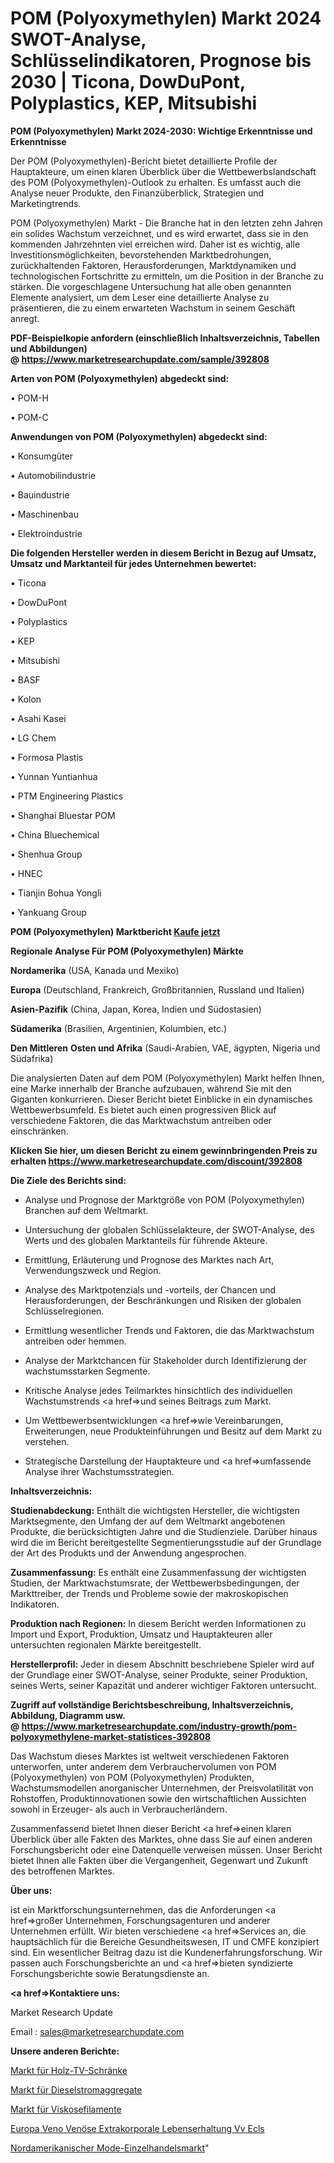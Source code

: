 # POM (Polyoxymethylen) Markt 2024 SWOT-Analyse, Schlüsselindikatoren, Prognose bis 2030 | Ticona, DowDuPont, Polyplastics, KEP, Mitsubishi

<strong>POM (Polyoxymethylen) Markt 2024-2030: Wichtige Erkenntnisse und Erkenntnisse</strong>

Der POM (Polyoxymethylen)-Bericht bietet detaillierte Profile der Hauptakteure, um einen klaren Überblick über die Wettbewerbslandschaft des POM (Polyoxymethylen)-Outlook zu erhalten. Es umfasst auch die Analyse neuer Produkte, den Finanzüberblick, Strategien und Marketingtrends.

POM (Polyoxymethylen) Markt - Die Branche hat in den letzten zehn Jahren ein solides Wachstum verzeichnet, und es wird erwartet, dass sie in den kommenden Jahrzehnten viel erreichen wird. Daher ist es wichtig, alle Investitionsmöglichkeiten, bevorstehenden Marktbedrohungen, zurückhaltenden Faktoren, Herausforderungen, Marktdynamiken und technologischen Fortschritte zu ermitteln, um die Position in der Branche zu stärken. Die vorgeschlagene Untersuchung hat alle oben genannten Elemente analysiert, um dem Leser eine detaillierte Analyse zu präsentieren, die zu einem erwarteten Wachstum in seinem Geschäft anregt.

<strong><b>PDF-Beispielkopie anfordern (einschließlich Inhaltsverzeichnis, Tabellen und Abbildungen) @ </b></strong><strong><a href=https://www.marketresearchupdate.com/sample/392808><strong>https://www.marketresearchupdate.com/sample/392808</u></a></strong></strong>

<strong>Arten von POM (Polyoxymethylen) abgedeckt sind:</strong>

• POM-H

• POM-C

<strong>Anwendungen von POM (Polyoxymethylen) abgedeckt sind:</strong>

• Konsumgüter

• Automobilindustrie

• Bauindustrie

• Maschinenbau

• Elektroindustrie

<strong>Die folgenden Hersteller werden in diesem Bericht in Bezug auf Umsatz, Umsatz und Marktanteil für jedes Unternehmen bewertet:</strong>

• Ticona

• DowDuPont

• Polyplastics

• KEP

• Mitsubishi

• BASF

• Kolon

• Asahi Kasei

• LG Chem

• Formosa Plastis

• Yunnan Yuntianhua

• PTM Engineering Plastics

• Shanghai Bluestar POM

• China Bluechemical

• Shenhua Group

• HNEC

• Tianjin Bohua Yongli

• Yankuang Group

<strong>POM (Polyoxymethylen) Marktbericht <a href=https://www.marketresearchupdate.com/buynow/392808>Kaufe jetzt</a></strong>

<strong>Regionale Analyse Für POM (Polyoxymethylen) Märkte</strong>

<strong>Nordamerika</strong> (USA, Kanada und Mexiko)

<strong>Europa</strong> (Deutschland, Frankreich, Großbritannien, Russland und Italien)

<strong>Asien-Pazifik</strong> (China, Japan, Korea, Indien und Südostasien)

<strong>Südamerika</strong> (Brasilien, Argentinien, Kolumbien, etc.)

<strong>Den Mittleren</strong> <strong>Osten und Afrika</strong> (Saudi-Arabien, VAE, ägypten, Nigeria und Südafrika)

Die analysierten Daten auf dem POM (Polyoxymethylen) Markt helfen Ihnen, eine Marke innerhalb der Branche aufzubauen, während Sie mit den Giganten konkurrieren. Dieser Bericht bietet Einblicke in ein dynamisches Wettbewerbsumfeld. Es bietet auch einen progressiven Blick auf verschiedene Faktoren, die das Marktwachstum antreiben oder einschränken.

<strong>Klicken Sie hier, um diesen Bericht zu einem gewinnbringenden Preis zu erhalten
</strong><strong><a href=https://www.marketresearchupdate.com/discount/392808>https://www.marketresearchupdate.com/discount/392808</b></u></strong></a>

<strong>Die Ziele des Berichts sind:</strong>

- Analyse und Prognose der Marktgröße von POM (Polyoxymethylen) Branchen auf dem Weltmarkt.

- Untersuchung der globalen Schlüsselakteure, der SWOT-Analyse, des Werts und des globalen Marktanteils für führende Akteure.

- Ermittlung, Erläuterung und Prognose des Marktes nach Art, Verwendungszweck und Region.

- Analyse des Marktpotenzials und -vorteils, der Chancen und Herausforderungen, der Beschränkungen und Risiken der globalen Schlüsselregionen.

- Ermittlung wesentlicher Trends und Faktoren, die das Marktwachstum antreiben oder hemmen.

- Analyse der Marktchancen für Stakeholder durch Identifizierung der wachstumsstarken Segmente.

- Kritische Analyse jedes Teilmarktes hinsichtlich des individuellen Wachstumstrends <a href=>und</a> seines Beitrags zum Markt.

- Um Wettbewerbsentwicklungen <a href=>wie</a> Vereinbarungen, Erweiterungen, neue Produkteinführungen und Besitz auf dem Markt zu verstehen.

- Strategische Darstellung der Hauptakteure und <a href=>umfas</a>sende Analyse ihrer Wachstumsstrategien.

<strong>Inhaltsverzeichnis:</strong>

<strong>Studienabdeckung:</strong> Enthält die wichtigsten Hersteller, die wichtigsten Marktsegmente, den Umfang der auf dem Weltmarkt angebotenen Produkte, die berücksichtigten Jahre und die Studienziele. Darüber hinaus wird die im Bericht bereitgestellte Segmentierungsstudie auf der Grundlage der Art des Produkts und der Anwendung angesprochen.

<strong>Zusammenfassung:</strong> Es enthält eine Zusammenfassung der wichtigsten Studien, der Marktwachstumsrate, der Wettbewerbsbedingungen, der Markttreiber, der Trends und Probleme sowie der makroskopischen Indikatoren.

<strong>Produktion nach Regionen:</strong> In diesem Bericht werden Informationen zu Import und Export, Produktion, Umsatz und Hauptakteuren aller untersuchten regionalen Märkte bereitgestellt.

<strong>Herstellerprofil:</strong> Jeder in diesem Abschnitt beschriebene Spieler wird auf der Grundlage einer SWOT-Analyse, seiner Produkte, seiner Produktion, seines Werts, seiner Kapazität und anderer wichtiger Faktoren untersucht.

<strong><b>Zugriff auf vollständige Berichtsbeschreibung, Inhaltsverzeichnis, Abbildung, Diagramm usw. @ </b></strong><strong><a href=https://www.marketresearchupdate.com/industry-growth/pom-polyoxymethylene-market-statistices-392808>https://www.marketresearchupdate.com/industry-growth/pom-polyoxymethylene-market-statistices-392808</a></strong>

Das Wachstum dieses Marktes ist weltweit verschiedenen Faktoren unterworfen, unter anderem dem Verbrauchervolumen von POM (Polyoxymethylen) von POM (Polyoxymethylen) Produkten, Wachstumsmodellen anorganischer Unternehmen, der Preisvolatilität von Rohstoffen, Produktinnovationen sowie den wirtschaftlichen Aussichten sowohl in Erzeuger- als auch in Verbraucherländern.

Zusammenfassend bietet Ihnen dieser Bericht <a href=>einen</a> klaren Überblick über alle Fakten des Marktes, ohne dass Sie auf einen anderen Forschungsbericht oder eine Datenquelle verweisen müssen. Unser Bericht bietet Ihnen alle Fakten über die Vergangenheit, Gegenwart und Zukunft des betroffenen Marktes.

<strong>Über uns:</strong>

 ist ein Marktforschungsunternehmen, das die Anforderungen <a href=>großer</a> Unternehmen, Forschungsagenturen und anderer Unternehmen erfüllt. Wir bieten verschiedene <a href=>Services</a> an, die hauptsächlich für die Bereiche Gesundheitswesen, IT und CMFE konzipiert sind. Ein wesentlicher Beitrag dazu ist die Kundenerfahrungsforschung. Wir passen auch Forschungsberichte an und <a href=>bieten</a> syndizierte Forschungsberichte sowie Beratungsdienste an.

<strong><a href=>Kontaktiere uns:</a></strong>

Market Research Update

Email : sales@marketresearchupdate.com

<strong>Unsere anderen Berichte:</strong>

<a href=https://www.linkedin.com/pulse/wood-tv-cabinet-market-witness-huge-growth-2027>Markt für Holz-TV-Schränke</a>

<a href=https://www.linkedin.com/pulse/diesel-generating-set-market-size-trends-consumption>Markt für Dieselstromaggregate</a>

<a href=https://www.linkedin.com/pulse/viscose-filament-market-size-industry-growth>Markt für Viskosefilamente</a>

<a href=https://www.linkedin.com/pulse/europe-veno-venous-extracorporeal-life-support-vv-ecls>Europa Veno Venöse Extrakorporale Lebenserhaltung Vv Ecls</a>

<a href=https://www.linkedin.com/pulse/north-america-fashion-retailing-market-2023-yibqf/>Nordamerikanischer Mode-Einzelhandelsmarkt</a>"
